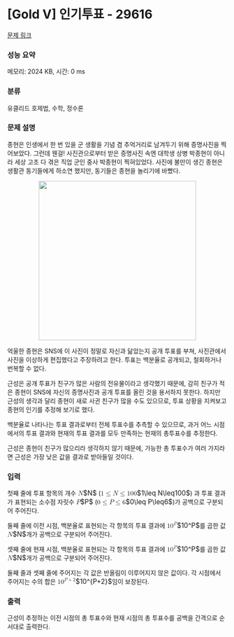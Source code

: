 # [Gold V] 인기투표 - 29616 

[문제 링크](https://www.acmicpc.net/problem/29616) 

### 성능 요약

메모리: 2024 KB, 시간: 0 ms

### 분류

유클리드 호제법, 수학, 정수론

### 문제 설명

<p>종현은 인생에서 한 번 있을 군 생활을 기념 겸 추억거리로 남겨두기 위해 증명사진을 찍어보았다. 그런데 웬걸! 사진관으로부터 받은 증명사진 속엔 대학생 상병 박종현이 아니라 세상 고초 다 겪은 직업 군인 중사 박종현이 찍혀있었다. 사진에 불만이 생긴 종현은 생활관 동기들에게 하소연 했지만, 동기들은 종현을 놀리기에 바빴다.</p>

<p style="text-align: center;"><img alt="" src="https://upload.acmicpc.net/726d963a-a8db-42f6-98c6-134ba4feab60/-/preview/" style="max-width: 100%; width: 360px; height: 364px;"></p>

<p>억울한 종현은 SNS에 이 사진이 정말로 자신과 닮았는지 공개 투표를 부쳐, 사진관에서 사진을 이상하게 편집했다고 주장하려고 한다. 투표는 백분율로 공개되고, 철회하거나 번복할 수 없다.</p>

<p>근성은 공개 투표가 친구가 많은 사람의 전유물이라고 생각했기 때문에, 감히 친구가 적은 종현이 SNS에 자신의 증명사진과 공개 투표를 올린 것을 용서하지 못한다. 하지만 근성의 생각과 달리 종현이 새로 사귄 친구가 많을 수도 있으므로, 투표 상황을 지켜보고 종현의 인기를 추정해 보기로 했다.</p>

<p>백분율로 나타나는 투표 결과로부터 전체 투표수를 추측할 수 있으므로, 과거 어느 시점에서의 투표 결과와 현재의 투표 결과를 모두 만족하는 현재의 총투표수를 추정한다.</p>

<p>근성은 종현이 친구가 많으리라 생각하지 않기 때문에, 가능한 총 투표수가 여러 가지라면 근성은 가장 낮은 값을 결과로 받아들일 것이다.</p>

### 입력 

 <p>첫째 줄에 투표 항목의 개수 <mjx-container class="MathJax" jax="CHTML" style="font-size: 109%; position: relative;"><mjx-math class="MJX-TEX" aria-hidden="true"><mjx-mi class="mjx-i"><mjx-c class="mjx-c1D441 TEX-I"></mjx-c></mjx-mi></mjx-math><mjx-assistive-mml unselectable="on" display="inline"><math xmlns="http://www.w3.org/1998/Math/MathML"><mi>N</mi></math></mjx-assistive-mml><span aria-hidden="true" class="no-mathjax mjx-copytext">$N$</span></mjx-container> (<mjx-container class="MathJax" jax="CHTML" style="font-size: 109%; position: relative;"><mjx-math class="MJX-TEX" aria-hidden="true"><mjx-mn class="mjx-n"><mjx-c class="mjx-c31"></mjx-c></mjx-mn><mjx-mo class="mjx-n" space="4"><mjx-c class="mjx-c2264"></mjx-c></mjx-mo><mjx-mi class="mjx-i" space="4"><mjx-c class="mjx-c1D441 TEX-I"></mjx-c></mjx-mi><mjx-mo class="mjx-n" space="4"><mjx-c class="mjx-c2264"></mjx-c></mjx-mo><mjx-mn class="mjx-n" space="4"><mjx-c class="mjx-c31"></mjx-c><mjx-c class="mjx-c30"></mjx-c><mjx-c class="mjx-c30"></mjx-c></mjx-mn></mjx-math><mjx-assistive-mml unselectable="on" display="inline"><math xmlns="http://www.w3.org/1998/Math/MathML"><mn>1</mn><mo>≤</mo><mi>N</mi><mo>≤</mo><mn>100</mn></math></mjx-assistive-mml><span aria-hidden="true" class="no-mathjax mjx-copytext">$1\leq N\leq100$</span></mjx-container>) 과 투표 결과가 표현되는 소수점 자릿수 <mjx-container class="MathJax" jax="CHTML" style="font-size: 109%; position: relative;"><mjx-math class="MJX-TEX" aria-hidden="true"><mjx-mi class="mjx-i"><mjx-c class="mjx-c1D443 TEX-I"></mjx-c></mjx-mi></mjx-math><mjx-assistive-mml unselectable="on" display="inline"><math xmlns="http://www.w3.org/1998/Math/MathML"><mi>P</mi></math></mjx-assistive-mml><span aria-hidden="true" class="no-mathjax mjx-copytext">$P$</span></mjx-container> (<mjx-container class="MathJax" jax="CHTML" style="font-size: 109%; position: relative;"><mjx-math class="MJX-TEX" aria-hidden="true"><mjx-mn class="mjx-n"><mjx-c class="mjx-c30"></mjx-c></mjx-mn><mjx-mo class="mjx-n" space="4"><mjx-c class="mjx-c2264"></mjx-c></mjx-mo><mjx-mi class="mjx-i" space="4"><mjx-c class="mjx-c1D443 TEX-I"></mjx-c></mjx-mi><mjx-mo class="mjx-n" space="4"><mjx-c class="mjx-c2264"></mjx-c></mjx-mo><mjx-mn class="mjx-n" space="4"><mjx-c class="mjx-c36"></mjx-c></mjx-mn></mjx-math><mjx-assistive-mml unselectable="on" display="inline"><math xmlns="http://www.w3.org/1998/Math/MathML"><mn>0</mn><mo>≤</mo><mi>P</mi><mo>≤</mo><mn>6</mn></math></mjx-assistive-mml><span aria-hidden="true" class="no-mathjax mjx-copytext">$0\leq P\leq6$</span></mjx-container>)가 공백으로 구분되어 주어진다.</p>

<p>둘째 줄에 이전 시점, 백분율로 표현되는 각 항목의 투표 결과에 <mjx-container class="MathJax" jax="CHTML" style="font-size: 109%; position: relative;"><mjx-math class="MJX-TEX" aria-hidden="true"><mjx-msup><mjx-mn class="mjx-n"><mjx-c class="mjx-c31"></mjx-c><mjx-c class="mjx-c30"></mjx-c></mjx-mn><mjx-script style="vertical-align: 0.393em;"><mjx-mi class="mjx-i" size="s"><mjx-c class="mjx-c1D443 TEX-I"></mjx-c></mjx-mi></mjx-script></mjx-msup></mjx-math><mjx-assistive-mml unselectable="on" display="inline"><math xmlns="http://www.w3.org/1998/Math/MathML"><msup><mn>10</mn><mi>P</mi></msup></math></mjx-assistive-mml><span aria-hidden="true" class="no-mathjax mjx-copytext">$10^P$</span></mjx-container>를 곱한 값 <mjx-container class="MathJax" jax="CHTML" style="font-size: 109%; position: relative;"><mjx-math class="MJX-TEX" aria-hidden="true"><mjx-mi class="mjx-i"><mjx-c class="mjx-c1D441 TEX-I"></mjx-c></mjx-mi></mjx-math><mjx-assistive-mml unselectable="on" display="inline"><math xmlns="http://www.w3.org/1998/Math/MathML"><mi>N</mi></math></mjx-assistive-mml><span aria-hidden="true" class="no-mathjax mjx-copytext">$N$</span></mjx-container>개가 공백으로 구분되어 주어진다.</p>

<p>셋째 줄에 현재 시점, 백분율로 표현되는 각 항목의 투표 결과에 <mjx-container class="MathJax" jax="CHTML" style="font-size: 109%; position: relative;"><mjx-math class="MJX-TEX" aria-hidden="true"><mjx-msup><mjx-mn class="mjx-n"><mjx-c class="mjx-c31"></mjx-c><mjx-c class="mjx-c30"></mjx-c></mjx-mn><mjx-script style="vertical-align: 0.393em;"><mjx-mi class="mjx-i" size="s"><mjx-c class="mjx-c1D443 TEX-I"></mjx-c></mjx-mi></mjx-script></mjx-msup></mjx-math><mjx-assistive-mml unselectable="on" display="inline"><math xmlns="http://www.w3.org/1998/Math/MathML"><msup><mn>10</mn><mi>P</mi></msup></math></mjx-assistive-mml><span aria-hidden="true" class="no-mathjax mjx-copytext">$10^P$</span></mjx-container>를 곱한 값 <mjx-container class="MathJax" jax="CHTML" style="font-size: 109%; position: relative;"><mjx-math class="MJX-TEX" aria-hidden="true"><mjx-mi class="mjx-i"><mjx-c class="mjx-c1D441 TEX-I"></mjx-c></mjx-mi></mjx-math><mjx-assistive-mml unselectable="on" display="inline"><math xmlns="http://www.w3.org/1998/Math/MathML"><mi>N</mi></math></mjx-assistive-mml><span aria-hidden="true" class="no-mathjax mjx-copytext">$N$</span></mjx-container>개가 공백으로 구분되어 주어진다.</p>

<p>둘째 줄과 셋째 줄에 주어지는 각 값은 반올림이 이루어지지 않은 값이다. 각 시점에서 주어지는 수의 합은 <mjx-container class="MathJax" jax="CHTML" style="font-size: 109%; position: relative;"><mjx-math class="MJX-TEX" aria-hidden="true"><mjx-msup><mjx-mn class="mjx-n"><mjx-c class="mjx-c31"></mjx-c><mjx-c class="mjx-c30"></mjx-c></mjx-mn><mjx-script style="vertical-align: 0.393em;"><mjx-texatom size="s" texclass="ORD"><mjx-mi class="mjx-i"><mjx-c class="mjx-c1D443 TEX-I"></mjx-c></mjx-mi><mjx-mo class="mjx-n"><mjx-c class="mjx-c2B"></mjx-c></mjx-mo><mjx-mn class="mjx-n"><mjx-c class="mjx-c32"></mjx-c></mjx-mn></mjx-texatom></mjx-script></mjx-msup></mjx-math><mjx-assistive-mml unselectable="on" display="inline"><math xmlns="http://www.w3.org/1998/Math/MathML"><msup><mn>10</mn><mrow data-mjx-texclass="ORD"><mi>P</mi><mo>+</mo><mn>2</mn></mrow></msup></math></mjx-assistive-mml><span aria-hidden="true" class="no-mathjax mjx-copytext">$10^{P+2}$</span></mjx-container>임이 보장된다.</p>

### 출력 

 <p>근성이 추정하는 이전 시점의 총 투표수와 현재 시점의 총 투표수를 공백을 간격으로 순서대로 출력한다.</p>

